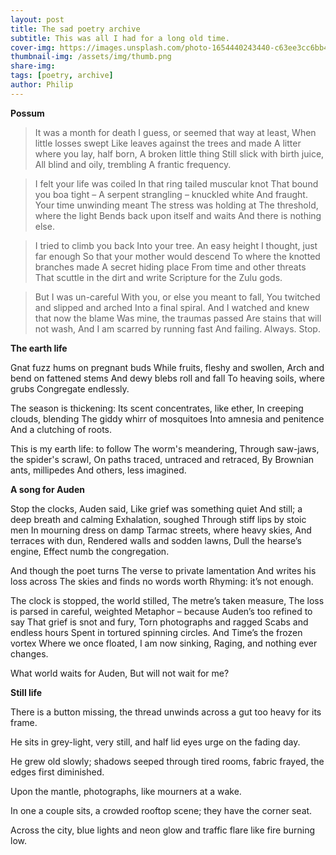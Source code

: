 ```yaml
---
layout: post
title: The sad poetry archive 
subtitle: This was all I had for a long old time. 
cover-img: https://images.unsplash.com/photo-1654440243440-c63ee3cc6bb4?crop=entropy&cs=tinysrgb&fit=max&fm=jpg&ixid=M3wzMDc1NjV8MHwxfHNlYXJjaHwyN3x8cG9zc3VtfGVufDB8fHx8MTcwMDA4NTk2Nnww&ixlib=rb-4.0.3&q=80&w=1080
thumbnail-img: /assets/img/thumb.png
share-img: 
tags: [poetry, archive]
author: Philip
---
```

**Possum**

>It was a month for death
I guess, or seemed that way at least,
When little losses swept
Like leaves against the trees and made
A litter where you lay, half born,
A broken little thing 
Still slick with birth juice,
All blind and oily, trembling
A frantic frequency.

>I felt your life was coiled
In that ring tailed muscular knot
That bound you boa tight –
A serpent strangling – knuckled white
And fraught. Your time unwinding meant
The stress was holding at
The threshold, where the light
Bends back upon itself and waits
And there is nothing else.

>I tried to climb you back
Into your tree. An easy height
I thought, just far enough
So that your mother would descend
To where the knotted branches made
A secret hiding place
From time and other threats
That scuttle in the dirt and write
Scripture for the Zulu gods.

>But I was un-careful
With you, or else you meant to fall,
You twitched and slipped and arched
Into a final spiral. And
I watched and knew that now the blame
Was mine, the traumas passed
Are stains that will not wash,
And I am scarred by running fast
And failing. Always. Stop.

**The earth life**

Gnat fuzz hums on pregnant buds
While fruits, fleshy and swollen,
Arch and bend on fattened stems
And dewy blebs roll and fall
To heaving soils, where grubs
Congregate endlessly.

The season is thickening: 
Its scent concentrates, like ether,
In creeping clouds, blending
The giddy whirr of mosquitoes
Into amnesia and penitence
And a clutching of roots.

This is my earth life: to follow
The worm's meandering,
Through saw-jaws, the spider's scrawl,
On paths traced, untraced and retraced,
By Brownian ants, millipedes
And others, less imagined.

**A song for Auden**

Stop the clocks, Auden said,
Like grief was something quiet
And still; a deep breath and calming
Exhalation, soughed
Through stiff lips by stoic men
In mourning dress on damp
Tarmac streets, where heavy skies,
And terraces with dun,
Rendered walls and sodden lawns,
Dull the hearse’s engine,
Effect numb the congregation.

And though the poet turns
The verse to private lamentation
And writes his loss across
The skies and finds no words worth
Rhyming: it’s not enough.

The clock is stopped, the world stilled,
The metre’s taken measure,
The loss is parsed in careful, weighted
Metaphor – because
Auden’s too refined to say
That grief is snot and fury,
Torn photographs and ragged
Scabs and endless hours
Spent in tortured spinning circles.
And Time’s the frozen vortex
Where we once floated,
I am now sinking,
Raging, and nothing ever changes.

What world waits for Auden,
But will not wait for me?

**Still life**

There is a button missing, the thread
unwinds across a gut too heavy for
its frame.

He sits in grey-light, very still,
and half lid eyes urge on
the fading day.

He grew old slowly; shadows seeped
through tired rooms,
fabric frayed, the edges
first diminished.

Upon the mantle, photographs,
like mourners at a wake.

In one a couple sits, a crowded
rooftop scene; they have the
corner seat.

Across the city, blue lights and neon glow
and traffic flare like fire burning low.
